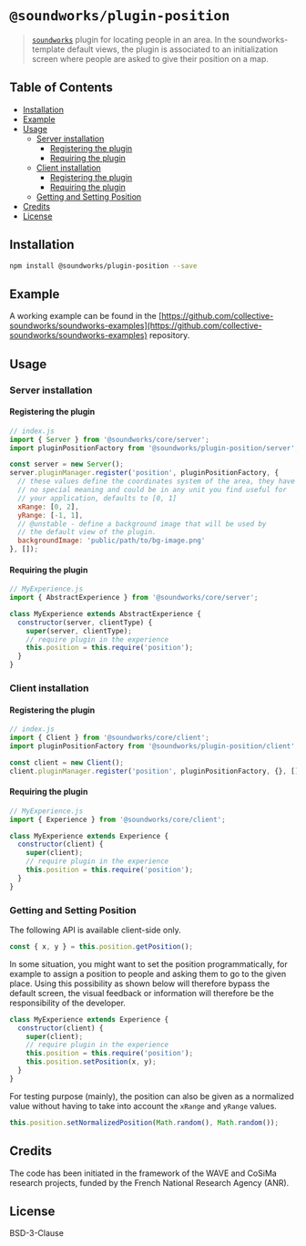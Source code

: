 # `@soundworks/plugin-position`

> [`soundworks`](https://github.com/collective-soundworks/soundworks) plugin for locating people in an area. In the soundworks-template default views, the plugin is associated to an initialization screen where people are asked to give their position on a map.

## Table of Contents

<!-- toc -->

- [Installation](#installation)
- [Example](#example)
- [Usage](#usage)
  * [Server installation](#server-installation)
    + [Registering the plugin](#registering-the-plugin)
    + [Requiring the plugin](#requiring-the-plugin)
  * [Client installation](#client-installation)
    + [Registering the plugin](#registering-the-plugin-1)
    + [Requiring the plugin](#requiring-the-plugin-1)
  * [Getting and Setting Position](#getting-and-setting-position)
- [Credits](#credits)
- [License](#license)

<!-- tocstop -->

## Installation

```sh
npm install @soundworks/plugin-position --save
```

## Example

A working example can be found in the [https://github.com/collective-soundworks/soundworks-examples](https://github.com/collective-soundworks/soundworks-examples) repository.

## Usage

### Server installation

#### Registering the plugin

```js
// index.js
import { Server } from '@soundworks/core/server';
import pluginPositionFactory from '@soundworks/plugin-position/server';

const server = new Server();
server.pluginManager.register('position', pluginPositionFactory, {
  // these values define the coordinates system of the area, they have
  // no special meaning and could be in any unit you find useful for
  // your application, defaults to [0, 1]
  xRange: [0, 2],
  yRange: [-1, 1],
  // @unstable - define a background image that will be used by
  // the default view of the plugin.
  backgroundImage: 'public/path/to/bg-image.png'
}, []);
```

#### Requiring the plugin

```js
// MyExperience.js
import { AbstractExperience } from '@soundworks/core/server';

class MyExperience extends AbstractExperience {
  constructor(server, clientType) {
    super(server, clientType);
    // require plugin in the experience
    this.position = this.require('position');
  }
}
```

### Client installation

#### Registering the plugin

```js
// index.js
import { Client } from '@soundworks/core/client';
import pluginPositionFactory from '@soundworks/plugin-position/client';

const client = new Client();
client.pluginManager.register('position', pluginPositionFactory, {}, []);
```

#### Requiring the plugin

```js
// MyExperience.js
import { Experience } from '@soundworks/core/client';

class MyExperience extends Experience {
  constructor(client) {
    super(client);
    // require plugin in the experience
    this.position = this.require('position');
  }
}
```

### Getting and Setting Position

The following API is available client-side only.

```js
const { x, y } = this.position.getPosition();
```

In some situation, you might want to set the position programmatically, for example to assign a position to people and asking them to go to the given place. Using this possibility as shown below will therefore bypass the default screen, the visual feedback or information will therefore be the responsibility of the developer.

```js
class MyExperience extends Experience {
  constructor(client) {
    super(client);
    // require plugin in the experience
    this.position = this.require('position');
    this.position.setPosition(x, y);
  }
}
```

For testing purpose (mainly), the position can also be given as a normalized value without having to take into account the `xRange` and `yRange` values.

```js
this.position.setNormalizedPosition(Math.random(), Math.random());
```

## Credits

The code has been initiated in the framework of the WAVE and CoSiMa research projects, funded by the French National Research Agency (ANR).

## License

BSD-3-Clause
